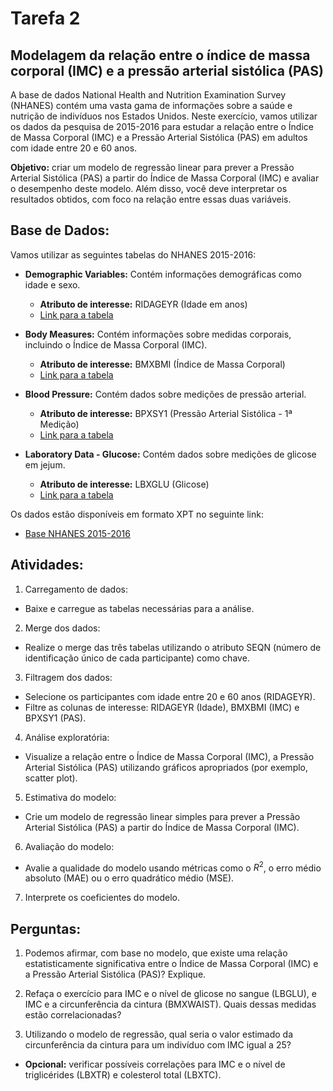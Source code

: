 
# Tarefa 2

## Modelagem da relação entre o índice de massa corporal (IMC) e a pressão arterial sistólica (PAS)

A base de dados National Health and Nutrition Examination Survey (NHANES) contém uma vasta gama de informações sobre a saúde e nutrição de indivíduos nos Estados Unidos. Neste exercício, vamos utilizar os dados da pesquisa de 2015-2016 para estudar a relação entre o Índice de Massa Corporal (IMC) e a Pressão Arterial Sistólica (PAS) em adultos com idade entre 20 e 60 anos.

**Objetivo:** criar um modelo de regressão linear para prever a Pressão Arterial Sistólica (PAS) a partir do Índice de Massa Corporal (IMC) e avaliar o desempenho deste modelo. Além disso, você deve interpretar os resultados obtidos, com foco na relação entre essas duas variáveis.

## Base de Dados:

Vamos utilizar as seguintes tabelas do NHANES 2015-2016:

- **Demographic Variables:** Contém informações demográficas como idade e sexo.
  - **Atributo de interesse:** RIDAGEYR (Idade em anos)
  - [Link para a tabela](https://wwwn.cdc.gov/Nchs/Nhanes/2015-2016/DEMO_I.htm)

- **Body Measures:** Contém informações sobre medidas corporais, incluindo o Índice de Massa Corporal (IMC).
  - **Atributo de interesse:** BMXBMI (Índice de Massa Corporal)
  - [Link para a tabela](https://wwwn.cdc.gov/Nchs/Nhanes/2015-2016/BMX_I.htm)

- **Blood Pressure:** Contém dados sobre medições de pressão arterial.
  - **Atributo de interesse:** BPXSY1 (Pressão Arterial Sistólica - 1ª Medição)
  - [Link para a tabela](https://wwwn.cdc.gov/Nchs/Nhanes/2015-2016/BPX_I.htm)

- **Laboratory Data - Glucose:** Contém dados sobre medições de glicose em jejum.
  - **Atributo de interesse:** LBXGLU (Glicose)
  - [Link para a tabela](https://wwwn.cdc.gov/Nchs/Nhanes/2015-2016/GLU_I.htm)


Os dados estão disponíveis em formato XPT no seguinte link:
- [Base NHANES 2015-2016](https://wwwn.cdc.gov/nchs/nhanes/search/datapage.aspx?Component=examination)


## Atividades:

1. Carregamento de dados:
  - Baixe e carregue as tabelas necessárias para a análise.

2. Merge dos dados:
  - Realize o merge das três tabelas utilizando o atributo SEQN (número de identificação único de cada participante) como chave.

3. Filtragem dos dados:
  - Selecione os participantes com idade entre 20 e 60 anos (RIDAGEYR).
  - Filtre as colunas de interesse: RIDAGEYR (Idade), BMXBMI (IMC) e BPXSY1 (PAS).

4. Análise exploratória:
  - Visualize a relação entre o Índice de Massa Corporal (IMC), a Pressão Arterial Sistólica (PAS) utilizando gráficos apropriados (por exemplo, scatter plot).

5. Estimativa do modelo:
  - Crie um modelo de regressão linear simples para prever a Pressão Arterial Sistólica (PAS) a partir do Índice de Massa Corporal (IMC).

6. Avaliação do modelo:
  - Avalie a qualidade do modelo usando métricas como o $R^2$, o erro médio absoluto (MAE) ou o erro quadrático médio (MSE).

7. Interprete os coeficientes do modelo.

## Perguntas:

1. Podemos afirmar, com base no modelo, que existe uma relação estatisticamente significativa entre o Índice de Massa Corporal (IMC) e a Pressão Arterial Sistólica (PAS)? Explique.

2. Refaça o exercício para IMC e o nível de glicose no sangue (LBGLU), e IMC e a circunferência da cintura (BMXWAIST). Quais dessas medidas estão correlacionadas?

3. Utilizando o modelo de regressão, qual seria o valor estimado da circunferência da cintura para um indivíduo com IMC igual a 25?

- **Opcional:** verificar possíveis correlações para IMC e o nível de triglicérides (LBXTR) e colesterol total (LBXTC).